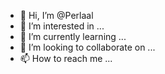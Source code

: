 - 👋 Hi, I’m @Perlaal
- 👀 I’m interested in ...
- 🌱 I’m currently learning ...
- 💞️ I’m looking to collaborate on ...
- 📫 How to reach me ...

<!---
Perlaal/Perlaal is a ✨ special ✨ repository because its `README.md` (this file) appears on your GitHub profile.
You can click the Preview link to take a look at your changes.
--->
